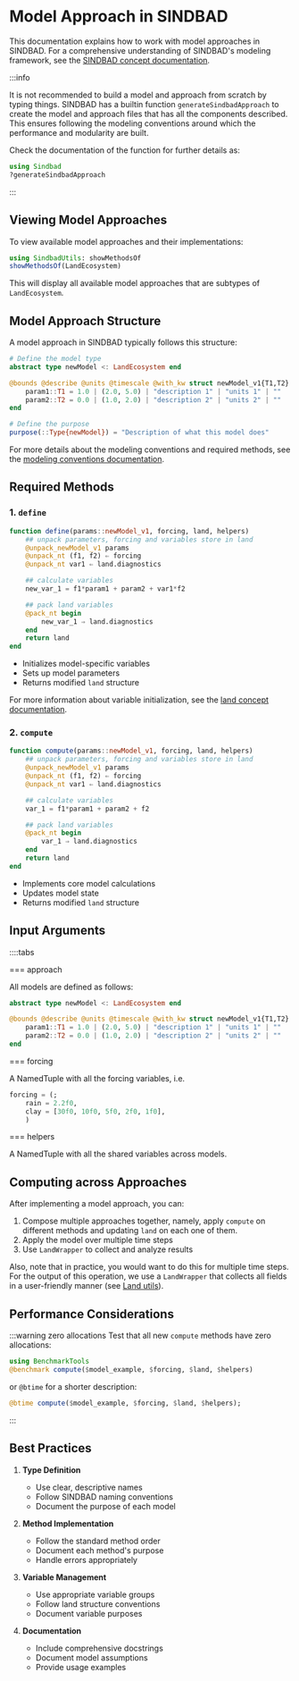 # Model Approach in SINDBAD

This documentation explains how to work with model approaches in SINDBAD. For a comprehensive understanding of SINDBAD's modeling framework, see the [SINDBAD concept documentation](../concept/sindbad.md).

:::info

It is not recommended to build a model and approach from scratch by typing things. SINDBAD has a builtin function `generateSindbadApproach` to create the model and approach files that has all the components described. This ensures following the modeling conventions around which the performance and modularity are built.

Check the documentation of the function for further details as:
```julia
using Sindbad
?generateSindbadApproach
```
:::

## Viewing Model Approaches

To view available model approaches and their implementations:

```julia
using SindbadUtils: showMethodsOf
showMethodsOf(LandEcosystem)
```

This will display all available model approaches that are subtypes of `LandEcosystem`.

## Model Approach Structure

A model approach in SINDBAD typically follows this structure:

```julia
# Define the model type
abstract type newModel <: LandEcosystem end

@bounds @describe @units @timescale @with_kw struct newModel_v1{T1,T2} <: newModel
    param1::T1 = 1.0 | (2.0, 5.0) | "description 1" | "units 1" | ""
    param2::T2 = 0.0 | (1.0, 2.0) | "description 2" | "units 2" | ""
end

# Define the purpose
purpose(::Type{newModel}) = "Description of what this model does"
```

For more details about the modeling conventions and required methods, see the [modeling conventions documentation](../concept/modeling_conventions.md).

## Required Methods

### 1. `define`
```julia
function define(params::newModel_v1, forcing, land, helpers)
    ## unpack parameters, forcing and variables store in land
    @unpack_newModel_v1 params
    @unpack_nt (f1, f2) ⇐ forcing
    @unpack_nt var1 ⇐ land.diagnostics

    ## calculate variables
    new_var_1 = f1*param1 + param2 + var1*f2

    ## pack land variables
    @pack_nt begin
        new_var_1 ⇒ land.diagnostics
    end
    return land
end
```
- Initializes model-specific variables
- Sets up model parameters
- Returns modified `land` structure

For more information about variable initialization, see the [land concept documentation](../concept/land.md).

### 2. `compute`
```julia
function compute(params::newModel_v1, forcing, land, helpers)
    ## unpack parameters, forcing and variables store in land
    @unpack_newModel_v1 params
    @unpack_nt (f1, f2) ⇐ forcing
    @unpack_nt var1 ⇐ land.diagnostics

    ## calculate variables
    var_1 = f1*param1 + param2 + f2

    ## pack land variables
    @pack_nt begin
        var_1 ⇒ land.diagnostics
    end
    return land
end
```
- Implements core model calculations
- Updates model state
- Returns modified `land` structure

## Input Arguments

::::tabs

=== approach

All models are defined as follows:

````julia
abstract type newModel <: LandEcosystem end

@bounds @describe @units @timescale @with_kw struct newModel_v1{T1,T2} <: newModel
    param1::T1 = 1.0 | (2.0, 5.0) | "description 1" | "units 1" | ""
    param2::T2 = 0.0 | (1.0, 2.0) | "description 2" | "units 2" | ""
end

````

=== forcing

A NamedTuple with all the forcing variables, i.e.

````julia
forcing = (;
    rain = 2.2f0,
    clay = [30f0, 10f0, 5f0, 2f0, 1f0],
    )
````

=== helpers

A NamedTuple with all the shared variables across models.


## Computing across Approaches

After implementing a model approach, you can:
1. Compose multiple approaches together, namely, apply `compute` on different methods and updating `land` on each one of them.
2. Apply the model over multiple time steps
3. Use `LandWrapper` to collect and analyze results

Also, note that in practice, you would want to do this for multiple time steps. For the output of this operation, we use a `LandWrapper` that collects all fields in a user-friendly manner (see [Land utils](./land_utils.md)).


## Performance Considerations

:::warning zero allocations
Test that all new `compute` methods have zero allocations:

```julia
using BenchmarkTools
@benchmark compute($model_example, $forcing, $land, $helpers)
```

or `@btime` for a shorter description:

```julia
@btime compute($model_example, $forcing, $land, $helpers);
```
:::

## Best Practices

1. **Type Definition**
   - Use clear, descriptive names
   - Follow SINDBAD naming conventions
   - Document the purpose of each model

2. **Method Implementation**
   - Follow the standard method order
   - Document each method's purpose
   - Handle errors appropriately

3. **Variable Management**
   - Use appropriate variable groups
   - Follow land structure conventions
   - Document variable purposes

4. **Documentation**
   - Include comprehensive docstrings
   - Document model assumptions
   - Provide usage examples
